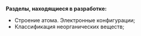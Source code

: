 **Разделы, находящиеся в разработке:**
- Строение атома. Электронные конфигурации;
- Классификация неорганических веществ;
